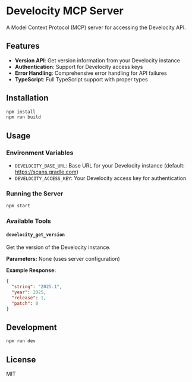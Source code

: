 # Develocity MCP Server

A Model Context Protocol (MCP) server for accessing the Develocity API.

## Features

- **Version API**: Get version information from your Develocity instance
- **Authentication**: Support for Develocity access keys
- **Error Handling**: Comprehensive error handling for API failures
- **TypeScript**: Full TypeScript support with proper types

## Installation

```bash
npm install
npm run build
```

## Usage

### Environment Variables

- `DEVELOCITY_BASE_URL`: Base URL for your Develocity instance (default: https://scans.gradle.com)
- `DEVELOCITY_ACCESS_KEY`: Your Develocity access key for authentication

### Running the Server

```bash
npm start
```

### Available Tools

#### `develocity_get_version`

Get the version of the Develocity instance.

**Parameters:** None (uses server configuration)

**Example Response:**
```json
{
  "string": "2025.1",
  "year": 2025,
  "release": 1,
  "patch": 0
}
```

## Development

```bash
npm run dev
```

## License

MIT
